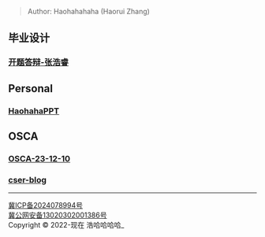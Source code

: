 > Author: Haohahahaha (Haorui Zhang)

## 毕业设计

### [开题答辩-张浩睿](./pages/gp1/index.html)

## Personal

### [HaohahaPPT](./pages/HaohahaPPT/index.html)

## OSCA

### [OSCA-23-12-10](./pages/OSCA-23-12-10/index.html)

### [cser-blog](./pages/cser-blog/index.html)

---
<a href="https://beian.miit.gov.cn/" target="_blank">冀ICP备2024078994号</a><br/>
<a href="http://www.beian.gov.cn/portal/registerSystemInfo?recordcode=13020302001386" target="_blank">冀公网安备13020302001386号</a><br/>
Copyright &copy; 2022-现在 浩哈哈哈哈_ 
